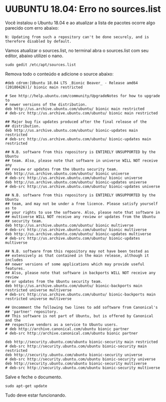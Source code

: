 # UUBUNTU 18.04: Erro no sources.list  

Você instalou o Ubuntu 18.04 e ao atualizar a lista de pacotes ocorre algo parecido com erro abaixo:

`N: Updating from such a repository can't be done securely, and is therefore disabled by default.`

Vamos atualizar o sources.list, no terminal abra o sources.list com seu editor, abaixo utilizei o nano.

`sudo gedit /etc/apt/sources.list`

Remova todo o conteúdo e adicione o source abaixo:

``` 
#deb cdrom:[Ubuntu 18.04 LTS _Bionic Beaver_ - Release amd64 (20180426)]/ bionic main restricted

# See http://help.ubuntu.com/community/UpgradeNotes for how to upgrade to
# newer versions of the distribution.
deb http://us.archive.ubuntu.com/ubuntu/ bionic main restricted
# deb-src http://us.archive.ubuntu.com/ubuntu/ bionic main restricted

## Major bug fix updates produced after the final release of the
## distribution.
deb http://us.archive.ubuntu.com/ubuntu/ bionic-updates main restricted
# deb-src http://us.archive.ubuntu.com/ubuntu/ bionic-updates main restricted

## N.B. software from this repository is ENTIRELY UNSUPPORTED by the Ubuntu
## team. Also, please note that software in universe WILL NOT receive any
## review or updates from the Ubuntu security team.
deb http://us.archive.ubuntu.com/ubuntu/ bionic universe
# deb-src http://us.archive.ubuntu.com/ubuntu/ bionic universe
deb http://us.archive.ubuntu.com/ubuntu/ bionic-updates universe
# deb-src http://us.archive.ubuntu.com/ubuntu/ bionic-updates universe
 
## N.B. software from this repository is ENTIRELY UNSUPPORTED by the Ubuntu 
## team, and may not be under a free licence. Please satisfy yourself as to 
## your rights to use the software. Also, please note that software in 
## multiverse WILL NOT receive any review or updates from the Ubuntu
## security team.
deb http://us.archive.ubuntu.com/ubuntu/ bionic multiverse
# deb-src http://us.archive.ubuntu.com/ubuntu/ bionic multiverse
deb http://us.archive.ubuntu.com/ubuntu/ bionic-updates multiverse
# deb-src http://us.archive.ubuntu.com/ubuntu/ bionic-updates multiverse

## N.B. software from this repository may not have been tested as
## extensively as that contained in the main release, although it includes
## newer versions of some applications which may provide useful features.
## Also, please note that software in backports WILL NOT receive any review
## or updates from the Ubuntu security team.
deb http://us.archive.ubuntu.com/ubuntu/ bionic-backports main restricted universe multiverse
# deb-src http://us.archive.ubuntu.com/ubuntu/ bionic-backports main restricted universe multiverse

## Uncomment the following two lines to add software from Canonical's
## 'partner' repository.
## This software is not part of Ubuntu, but is offered by Canonical and the
## respective vendors as a service to Ubuntu users.
# deb http://archive.canonical.com/ubuntu bionic partner
# deb-src http://archive.canonical.com/ubuntu bionic partner

deb http://security.ubuntu.com/ubuntu bionic-security main restricted
# deb-src http://security.ubuntu.com/ubuntu bionic-security main restricted
deb http://security.ubuntu.com/ubuntu bionic-security universe
# deb-src http://security.ubuntu.com/ubuntu bionic-security universe
deb http://security.ubuntu.com/ubuntu bionic-security multiverse
# deb-src http://security.ubuntu.com/ubuntu bionic-security multiverse
```

Salve e feche o documento.

`sudo apt-get update`

Tudo deve estar funcionando.
